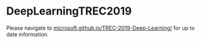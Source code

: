 # DeepLearningTREC2019
Please navigate to [microsoft.github.io/TREC-2019-Deep-Learning/](https://microsoft.github.io/TREC-2019-Deep-Learning/) for up to date information.
